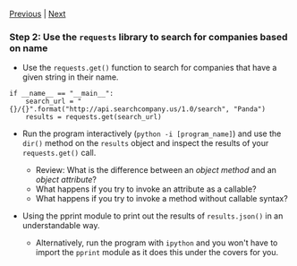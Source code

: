 [Previous](exercise-1.md) |  [Next](exercise-3.md)
### Step 2: Use the `requests` library to search for companies based on name 
* Use the `requests.get()` function to search for companies that have a given
string in their name.
```
if __name__ == "__main__":
    search_url = "{}/{}".format("http://api.searchcompany.us/1.0/search", "Panda")
    results = requests.get(search_url)
```
* Run the program interactively (`python -i [program_name]`) and use the 
`dir()` method on the `results` object and inspect the results of your 
`requests.get()` call.
    * Review: What is the difference between an _object method_ and an _object attribute_?
    * What happens if you try to invoke an attribute as a callable?
    * What happens if you try to invoke a method without callable syntax?
    
* Using the pprint module to print out the results of `results.json()` in an
understandable way.
    * Alternatively, run the program with `ipython` and you won't have to 
    import the `pprint` module as it does this under the covers for you.